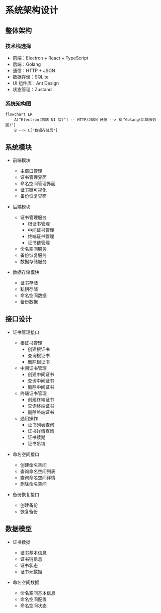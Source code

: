 # 系统架构设计

## 整体架构

### 技术栈选择

- 前端：Electron + React + TypeScript
- 后端：Golang
- 通信：HTTP + JSON
- 数据存储：SQLite
- UI 组件库：Ant Design
- 状态管理：Zustand

### 系统架构图

```mermaid
flowchart LR
    A["Electron(前端 UI 层)"] -- HTTP/JSON 通信 --> B["Golang(后端服务层)"]
    B --> C["数据存储层"]
```

## 系统模块

- 前端模块

  - 主窗口管理
  - 证书管理界面
  - 命名空间管理界面
  - 证书链可视化
  - 备份恢复界面

- 后端模块

  - 证书管理服务
    - 根证书管理
    - 中间证书管理
    - 终端证书管理
    - 证书链管理
  - 命名空间服务
  - 备份恢复服务
  - 数据存储服务

- 数据存储模块
  - 证书存储
  - 私钥存储
  - 命名空间数据
  - 备份数据

## 接口设计

- 证书管理接口

  - 根证书管理
    - 创建根证书
    - 查询根证书
    - 删除根证书
  - 中间证书管理
    - 创建中间证书
    - 查询中间证书
    - 删除中间证书
  - 终端证书管理
    - 创建终端证书
    - 查询终端证书
    - 删除终端证书
  - 通用操作
    - 证书列表查询
    - 证书详情查询
    - 证书续期
    - 证书吊销

- 命名空间接口

  - 创建命名空间
  - 查询命名空间列表
  - 查询命名空间详情
  - 删除命名空间

- 备份恢复接口
  - 创建备份
  - 恢复备份

## 数据模型

- 证书数据

  - 证书基本信息
  - 证书链信息
  - 证书状态
  - 证书元数据

- 命名空间数据
  - 命名空间基本信息
  - 命名空间配置
  - 命名空间状态
